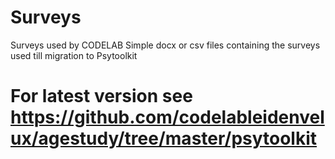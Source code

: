 # Surveys
Surveys used by CODELAB
Simple docx or csv files containing the surveys used till migration to Psytoolkit 

# For latest version see https://github.com/codelableidenvelux/agestudy/tree/master/psytoolkit
